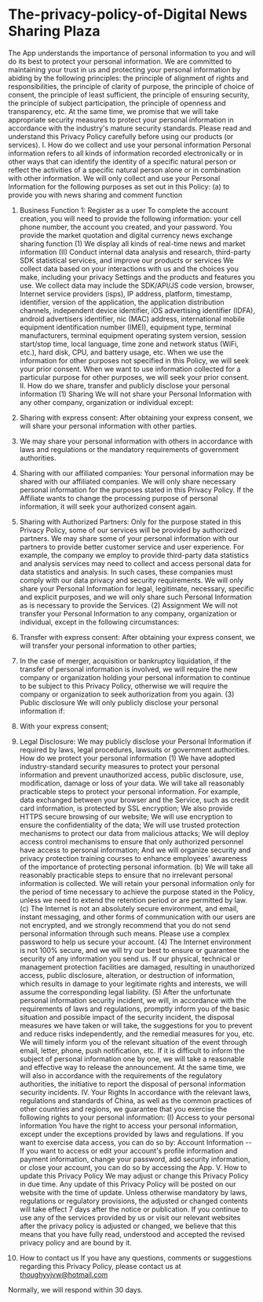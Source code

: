 # The-privacy-policy-of-Digital News Sharing Plaza

The App understands the importance of personal information to you and will do its best to protect your personal information. We are committed to maintaining your trust in us and protecting your personal information by abiding by the following principles: the principle of alignment of rights and responsibilities, the principle of clarity of purpose, the principle of choice of consent, the principle of least sufficient, the principle of ensuring security, the principle of subject participation, the principle of openness and transparency, etc. At the same time, we promise that we will take appropriate security measures to protect your personal information in accordance with the industry's mature security standards. Please read and understand this Privacy Policy carefully before using our products (or services).
I. How do we collect and use your personal information
Personal information refers to all kinds of information recorded electronically or in other ways that can identify the identity of a specific natural person or reflect the activities of a specific natural person alone or in combination with other information. We will only collect and use your Personal Information for the following purposes as set out in this Policy:
(a) to provide you with news sharing and comment function
1. Business Function 1: Register as a user
To complete the account creation, you will need to provide the following information: your cell phone number, the account you created, and your password.
You provide the market quotation and digital currency news exchange sharing function
(1) We display all kinds of real-time news and market information
(II) Conduct internal data analysis and research, third-party SDK statistical services, and improve our products or services
We collect data based on your interactions with us and the choices you make, including your privacy Settings and the products and features you use. We collect data may include the SDK/API/JS code version, browser, Internet service providers (isps), IP address, platform, timestamp, identifier, version of the application, the application distribution channels, independent device identifier, iOS advertising identifier (IDFA), android advertisers identifier, nic (MAC) address, international mobile equipment identification number (IMEI), equipment type, terminal manufacturers, terminal equipment operating system version, session start/stop time, local language, time zone and network status (WiFi, etc.), hard disk, CPU, and battery usage, etc.
When we use the information for other purposes not specified in this Policy, we will seek your prior consent.
When we want to use information collected for a particular purpose for other purposes, we will seek your prior consent.
II. How do we share, transfer and publicly disclose your personal information
(1) Sharing
We will not share your Personal Information with any other company, organization or individual except:
1. Sharing with express consent: After obtaining your express consent, we will share your personal information with other parties.
2. We may share your personal information with others in accordance with laws and regulations or the mandatory requirements of government authorities.
3. Sharing with our affiliated companies: Your personal information may be shared with our affiliated companies. We will only share necessary personal information for the purposes stated in this Privacy Policy. If the Affiliate wants to change the processing purpose of personal information, it will seek your authorized consent again.

4. Sharing with Authorized Partners: Only for the purpose stated in this Privacy Policy, some of our services will be provided by authorized partners. We may share some of your personal information with our partners to provide better customer service and user experience. For example, the company we employ to provide third-party data statistics and analysis services may need to collect and access personal data for data statistics and analysis. In such cases, these companies must comply with our data privacy and security requirements. We will only share your Personal Information for legal, legitimate, necessary, specific and explicit purposes, and we will only share such Personal Information as is necessary to provide the Services.
(2) Assignment
We will not transfer your Personal Information to any company, organization or individual, except in the following circumstances:
1. Transfer with express consent: After obtaining your express consent, we will transfer your personal information to other parties;
2. In the case of merger, acquisition or bankruptcy liquidation, if the transfer of personal information is involved, we will require the new company or organization holding your personal information to continue to be subject to this Privacy Policy, otherwise we will require the company or organization to seek authorization from you again.
(3) Public disclosure
We will only publicly disclose your personal information if:
1. With your express consent;
2. Legal Disclosure: We may publicly disclose your Personal Information if required by laws, legal procedures, lawsuits or government authorities.
How do we protect your personal information
(1) We have adopted industry-standard security measures to protect your personal information and prevent unauthorized access, public disclosure, use, modification, damage or loss of your data. We will take all reasonably practicable steps to protect your personal information. For example, data exchanged between your browser and the Service, such as credit card information, is protected by SSL encryption; We also provide HTTPS secure browsing of our website; We will use encryption to ensure the confidentiality of the data; We will use trusted protection mechanisms to protect our data from malicious attacks; We will deploy access control mechanisms to ensure that only authorized personnel have access to personal information; And we will organize security and privacy protection training courses to enhance employees' awareness of the importance of protecting personal information.
(b) We will take all reasonably practicable steps to ensure that no irrelevant personal information is collected. We will retain your personal information only for the period of time necessary to achieve the purpose stated in the Policy, unless we need to extend the retention period or are permitted by law.
(c) The Internet is not an absolutely secure environment, and email, instant messaging, and other forms of communication with our users are not encrypted, and we strongly recommend that you do not send personal information through such means. Please use a complex password to help us secure your account.
(4) The Internet environment is not 100% secure, and we will try our best to ensure or guarantee the security of any information you send us. If our physical, technical or management protection facilities are damaged, resulting in unauthorized access, public disclosure, alteration, or destruction of information, which results in damage to your legitimate rights and interests, we will assume the corresponding legal liability.
(5) After the unfortunate personal information security incident, we will, in accordance with the requirements of laws and regulations, promptly inform you of the basic situation and possible impact of the security incident, the disposal measures we have taken or will take, the suggestions for you to prevent and reduce risks independently, and the remedial measures for you, etc. We will timely inform you of the relevant situation of the event through email, letter, phone, push notification, etc. If it is difficult to inform the subject of personal information one by one, we will take a reasonable and effective way to release the announcement.
At the same time, we will also in accordance with the requirements of the regulatory authorities, the initiative to report the disposal of personal information security incidents.
IV. Your Rights
In accordance with the relevant laws, regulations and standards of China, as well as the common practices of other countries and regions, we guarantee that you exercise the following rights to your personal information:
(I) Access to your personal information
You have the right to access your personal information, except under the exceptions provided by laws and regulations. If you want to exercise data access, you can do so by:
Account Information -- If you want to access or edit your account's profile information and payment information, change your password, add security information, or close your account, you can do so by accessing the App.
V. How to update this Privacy Policy
We may adjust or change this Privacy Policy in due time. Any update of this Privacy Policy will be posted on our website with the time of update. Unless otherwise mandatory by laws, regulations or regulatory provisions, the adjusted or changed contents will take effect 7 days after the notice or publication. If you continue to use any of the services provided by us or visit our relevant websites after the privacy policy is adjusted or changed, we believe that this means that you have fully read, understood and accepted the revised privacy policy and are bound by it.
6. How to contact us
If you have any questions, comments or suggestions regarding this Privacy Policy, please contact us at thoughyvjvw@hotmail.com

Normally, we will respond within 30 days.
